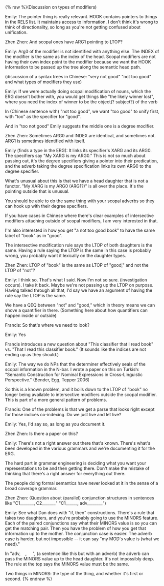 {% raw %}(Discussion on types of modifiers)

Emily: The pointer thing is really relevant. HOOK contains pointers to
things in the RELS list. It maintains access to information. I don't
think it's wrong to think of directionality, so long as you're not
getting confused about unification.

Zhen Zhen: And scopal ones have ARG1 pointing to LTOP?

Emily: Arg0 of the modifier is not identified with anything else. The
INDEX of the modifier is the same as the index of the head. Scopal
modifiers are not having their own index point to the modifier because
we want the HOOK information to be passed up the tree along the semantic
head path.

(discussion of a syntax trees in Chinese: "very not good" "not too good"
and what types of modifiers they use)

Emily: If we were actually doing scopal modification of nouns, which the
ERG doesn't bother with, you would get things like "the likely winner
lost", where you need the index of winner to be the object(? subject?)
of the verb

In (Chinese sentence with) "not too good", we want "too good" to unify
first, with "too" as the specifier for "good".

And in "too not good" Emily suggests the middle one is a degree
modifier.

Zhen Zhen: Sometimes ARG0 and INDEX are identical, and sometimes not.
ARG1 is sometimes identified with itself.

Emily (finds a type in the ERG): It links its specifier's XARG and its
ARG0. The specifiers say "My XARG is my ARG0." This is not so much about
passing out, it's the degree specifiers giving a pointer into their
predication, and the adverb taking the degree specification links its
own ARG0 to the degree specifier.

What's unusual about this is that we have a head daughter that is not a
functor. "My XARG is my ARG0 (ARG1?)" is all over the place. It's the
pointing outside that is unusual.

You should be able to do the same thing with your scopal adverbs so they
can hook up with their degree specifiers.

If you have cases in Chinese where there's clear examples of
intersective modifiers attaching outside of scopal modifiers, I am very
interested in that.

I'm also interested in how you get "a not too good book" to have the
same label of "book" as in "good".

The intersective modification rule says the LTOP of both daughters is
the same. Having a rule saying the LTOP is the same in this case is
probably wrong, you probably want it lexically on the daughter types.

Zhen Zhen: LTOP of "book" is the same as LTOP of "good," and not the
LTOP of "not"?

Emily: I think so. That's what I said. Now I'm not so sure.
(investigation occurs). I take it back. Maybe we're not passing up the
LTOP on purpose. Having talked through all that, I'd say we have an
argument of having the rule say the LTOP is the same.

We have a QEQ between "not" and "good," which in theory means we can
shove a quantifier in there. (Something here about how quantifiers can
happen inside or outside)

Francis: So that's where we need to look?

Emily: Yes

Francis introduces a new question about "This classifier that I read
book" vs. "That I read this classifier book." (It sounds like the
indices are not ending up as they should.)

Emily: The way we do NPs that the determiner effectively seals of the
scopal information in the N-bar. I wrote a paper on this on Turkish:
"Semantic Construction for Nominal Expressions in Cross-Linguistic
Perspective." (Bender, Egg, Tepper 2006)

So this is a known problem, and it boils down to the LTOP of "book" no
longer being available to intersective modifiers outside the scopal
modifier. This is part of a more general pattern of problems.

Francis: One of the problems is that we get a parse that looks right
except for those indices co-indexing. Do we just live and let live?

Emily: Yes, I'd say so, as long as you document it.

Zhen Zhen: Is there a paper on this?

Emily: There's not a right answer out there that's known. There's what's
been developed in the various grammars and we're documenting it for the
ERG.

The hard part in grammar engineering is deciding what you want your
representations to be and then getting there. Don't make the mistake of
thinking that there's a right answer for everything out there.

The people doing formal semantics have never looked at it in the sense
of a broad coverage grammar.

Zhen Zhen: (Question about (parallel) conjunction structures in
sentences like
"C1\_\_\_\_\_\_\_, C2\_\_\_\_\_\_\_" "C1\_\_\_\_\_\_, adv\_\_\_\_\_\_\_\_")

Emily: See what Dan does with "if, then" constructions. There's a rule
that takes two daughters, and you're probably going to use the MINORS
feature. Each of the paired conjunctions say what their MINORS value is
so you can get the matching pair. Then you have the problem of how you
get that information up to the mother. The conjunction case is easier.
The adverb case is harder, but not impossible -- it can say "my MOD's
value is (what we need)."

In "adv,    ,     ", (a sentence like this but with an adverb) the
adverb can pass the MINORS value up to the head daughter. It's not
impossibly deep. The rule at the top says the MINORS value must be the
same.

Two things in MINORS: the type of the thing, and whether it's first or
second.
<update date omitted for speed>{% endraw %}